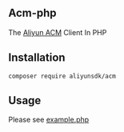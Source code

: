 ## Acm-php
The [Aliyun ACM](https://www.aliyun.com/product/acm) Client In PHP

## Installation
`composer require aliyunsdk/acm`

## Usage

Please see [example.php](./demo/example.php)